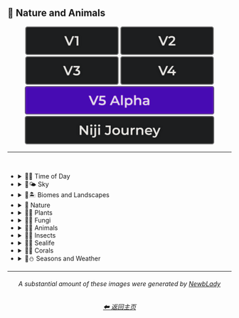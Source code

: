 <h2>🌲 Nature and Animals</h2>

<div align="center">

[<img src="/Images/Repo_Parts/Buttons/Version_Buttons/button_version_V1_inactive.webp?raw=true" alt="MidJourney V1" height="64" />](/Pages/MJ_V1/Style_Pages/Sphere/Nature_and_Animals.md)
[<img src="/Images/Repo_Parts/Buttons/Version_Buttons/button_version_V2_inactive.webp?raw=true" alt="MidJourney V2" height="64" />](/Pages/MJ_V2/Style_Pages/Sphere/Nature_and_Animals.md)
[<img src="/Images/Repo_Parts/Buttons/Version_Buttons/button_version_V3_inactive.webp?raw=true" alt="MidJourney V3" height="64" />](/Pages/MJ_V3/Style_Pages/Just_The_Style/Nature_and_Animals.md)
[<img src="/Images/Repo_Parts/Buttons/Version_Buttons/button_version_V4_inactive.webp?raw=true" alt="MidJourney V4" height="64" />](/Pages/MJ_V4/Style_Pages/Just_The_Style/Nature_and_Animals.md)
<br>
[<img src="/Images/Repo_Parts/Buttons/Version_Buttons/button_version_V5_Alpha_active_half.webp?raw=true" alt="MidJourney V5" height="64" />](/Pages/MJ_V5/Style_Pages/Just_The_Style/Nature_and_Animals.md)
[<img src="/Images/Repo_Parts/Buttons/Version_Buttons/button_version_niji_inactive_half.webp?raw=true" alt="Niji Journey" height="64" />](/Pages/Niji_Journey/Style_Pages/Nature_and_Animals.md)

</div>

<hr>
<br>


- <details><summary>🌲🌞 Time of Day</summary><p><div align="center">

	| Morning | Midday | Day |
	| :-: | :-: | :-: |
	| <img src="/Images/MJ_V5/V5_Alpha_1/Midjourney_Styles/Morning.webp?raw=true" width="256" /> | <img src="/Images/MJ_V5/V5_Alpha_1/Midjourney_Styles/Midday.webp?raw=true" width="256" /> | <img src="/Images/MJ_V5/V5_Alpha_1/Midjourney_Styles/Day.webp?raw=true" width="256" /> |

	<br>

	| Noon | Afternoon |
	| :-: | :-: |
	| <img src="/Images/MJ_V5/V5_Alpha_1/Midjourney_Styles/Noon.webp?raw=true" width="256" /> | <img src="/Images/MJ_V5/V5_Alpha_1/Midjourney_Styles/Afternoon.webp?raw=true" width="256" /> |

	<br>

	| Dusk | Night |
	| :-: | :-: |
	| <img src="/Images/MJ_V5/V5_Alpha_1/Midjourney_Styles/Dusk.webp?raw=true" width="256" /> | <img src="/Images/MJ_V5/V5_Alpha_1/Midjourney_Styles/Night.webp?raw=true" width="256" /> |

	<br>

	| Midnight | Twilight | Dawn |
	| :-: | :-: | :-: |
	| <img src="/Images/MJ_V5/V5_Alpha_1/Midjourney_Styles/Midnight.webp?raw=true" width="256" /> | <img src="/Images/MJ_V5/V5_Alpha_1/Midjourney_Styles/Twilight.webp?raw=true" width="256" /> | <img src="/Images/MJ_V5/V5_Alpha_1/Midjourney_Styles/Dawn.webp?raw=true" width="256" /> |
	
  </div></p></details>


- <details><summary>🌲🌤️ Sky</summary><p><div align="center">

	| Aurora | Aurorae | Auroral Light |
	| :-: | :-: | :-: |
	| <img src="/Images/MJ_V5/V5_Alpha_1/Midjourney_Styles/Aurora.webp?raw=true" width="256" /> | <img src="/Images/MJ_V5/V5_Alpha_1/Midjourney_Styles/Aurorae.webp?raw=true" width="256" /> | <img src="/Images/MJ_V5/V5_Alpha_1/Midjourney_Styles/Auroral_Light.webp?raw=true" width="256" /> |

	<br>
	
	| Aurora Borealis | Aurora Australis |
	| :-: | :-: |
	| <img src="/Images/MJ_V5/V5_Alpha_1/Midjourney_Styles/Aurora_Borealis.webp?raw=true" width="256" /> | <img src="/Images/MJ_V5/V5_Alpha_1/Midjourney_Styles/Aurora_Australis.webp?raw=true" width="256" /> |
	
	<br>
	
	| Northern Lights | Southern Lights |
	| :-: | :-: |
	| <img src="/Images/MJ_V5/V5_Alpha_1/Midjourney_Styles/Northern_Lights.webp?raw=true" width="256" /> | <img src="/Images/MJ_V5/V5_Alpha_1/Midjourney_Styles/Southern_Lights.webp?raw=true" width="256" /> |

	<br>
	
	| Zodiacal Light | Upper-Atmospheric Lightning |
	| :-: | :-: |
	| <img src="/Images/MJ_V5/V5_Alpha_1/Midjourney_Styles/Zodiacal_Light.webp?raw=true" width="256" /> | <img src="/Images/MJ_V5/V5_Alpha_1/Midjourney_Styles/Upper-Atmospheric_Lightning.webp?raw=true" width="256" /> |

  </div></p></details>


- <details><summary>🌲🏝 Biomes and Landscapes</summary><p><div align="center">

	| Biome | Landscape | Surroundings |
	| :-: | :-: | :-: |
	| <img src="/Images/MJ_V5/V5_Alpha_1/Midjourney_Styles/Biome.webp?raw=true" width="256" /> | <img src="/Images/MJ_V5/V5_Alpha_1/Midjourney_Styles/Landscape.webp?raw=true" width="256" /> | <img src="/Images/MJ_V5/V5_Alpha_1/Midjourney_Styles/Surroundings.webp?raw=true" width="256" /> |
	
	<br>
	
	| Setting | Settings |
	| :-: | :-: |
	| <img src="/Images/MJ_V5/V5_Alpha_1/Midjourney_Styles/Setting.webp?raw=true" width="256" /> | <img src="/Images/MJ_V5/V5_Alpha_1/Midjourney_Styles/Settings.webp?raw=true" width="256" /> |
	
	<br>

	| Woodland | Forest | Rainforest |
	| :-: | :-: | :-: |
	| <img src="/Images/MJ_V5/V5_Alpha_1/Midjourney_Styles/Woodland.webp?raw=true" width="256" /> | <img src="/Images/MJ_V5/V5_Alpha_1/Midjourney_Styles/Forest.webp?raw=true" width="256" /> | <img src="/Images/MJ_V5/V5_Alpha_1/Midjourney_Styles/Rainforest.webp?raw=true" width="256" /> |

	<br>

	| Coniferous Forest | Deciduous Forest |
	| :-: | :-: |
	| <img src="/Images/MJ_V5/V5_Alpha_1/Midjourney_Styles/Coniferous_Forest.webp?raw=true" width="256" /> | <img src="/Images/MJ_V5/V5_Alpha_1/Midjourney_Styles/Deciduous_Forest.webp?raw=true" width="256" /> |

	<br>

	| Jungle | Junglecore | Tropical |
	| :-: | :-: | :-: |
	| <img src="/Images/MJ_V5/V5_Alpha_1/Midjourney_Styles/Jungle.webp?raw=true" width="256" /> | <img src="/Images/MJ_V5/V5_Alpha_1/Midjourney_Styles/Junglecore.webp?raw=true" width="256" /> | <img src="/Images/MJ_V5/V5_Alpha_1/Midjourney_Styles/Tropical.webp?raw=true" width="256" /> |

	<br>

	| Scrubland | Shrubland | Heathland |
	| :-: | :-: | :-: |
	| <img src="/Images/MJ_V5/V5_Alpha_1/Midjourney_Styles/Scrubland.webp?raw=true" width="256" /> | <img src="/Images/MJ_V5/V5_Alpha_1/Midjourney_Styles/Shrubland.webp?raw=true" width="256" /> | <img src="/Images/MJ_V5/V5_Alpha_1/Midjourney_Styles/Heathland.webp?raw=true" width="256" /> |
	
	<br>
	
	| Thicket | Orchard | Chaparral |
	| :-: | :-: | :-: |
	| <img src="/Images/MJ_V5/V5_Alpha_1/Midjourney_Styles/Thicket.webp?raw=true" width="256" /> | <img src="/Images/MJ_V5/V5_Alpha_1/Midjourney_Styles/Orchard.webp?raw=true" width="256" /> | <img src="/Images/MJ_V5/V5_Alpha_1/Midjourney_Styles/Chaparral.webp?raw=true" width="256" /> |
	
	<br>
	
	| Park | Plains | Meadow |
	| :-: | :-: | :-: |
	| <img src="/Images/MJ_V5/V5_Alpha_1/Midjourney_Styles/Park.webp?raw=true" width="256" /> | <img src="/Images/MJ_V5/V5_Alpha_1/Midjourney_Styles/Plains.webp?raw=true" width="256" /> | <img src="/Images/MJ_V5/V5_Alpha_1/Midjourney_Styles/Meadow.webp?raw=true" width="256" /> |
	
	<br>
	
	| Grassland | Rangeland | Pasture |
	| :-: | :-: | :-: |
	| <img src="/Images/MJ_V5/V5_Alpha_1/Midjourney_Styles/Grassland.webp?raw=true" width="256" /> | <img src="/Images/MJ_V5/V5_Alpha_1/Midjourney_Styles/Rangeland.webp?raw=true" width="256" /> | <img src="/Images/MJ_V5/V5_Alpha_1/Midjourney_Styles/Pasture.webp?raw=true" width="256" /> |
	
	<br>
	
	| Prairie | Steppe |
	| :-: | :-: |
	| <img src="/Images/MJ_V5/V5_Alpha_1/Midjourney_Styles/Prairie.webp?raw=true" width="256" /> | <img src="/Images/MJ_V5/V5_Alpha_1/Midjourney_Styles/Steppe.webp?raw=true" width="256" /> |
	
	<br>
	
	| Valley | Foothills |
	| :-: | :-: |
	| <img src="/Images/MJ_V5/V5_Alpha_1/Midjourney_Styles/Valley.webp?raw=true" width="256" /> | <img src="/Images/MJ_V5/V5_Alpha_1/Midjourney_Styles/Foothills.webp?raw=true" width="256" /> |
	
	<br>
	
	| Grove | Mangrove |
	| :-: | :-: |
	| <img src="/Images/MJ_V5/V5_Alpha_1/Midjourney_Styles/Grove.webp?raw=true" width="256" /> | <img src="/Images/MJ_V5/V5_Alpha_1/Midjourney_Styles/Mangrove.webp?raw=true" width="256" /> |
	
	<br>
	
	| Swamp | Bayou | Bog |
	| :-: | :-: | :-: |
	| <img src="/Images/MJ_V5/V5_Alpha_1/Midjourney_Styles/Swamp.webp?raw=true" width="256" /> | <img src="/Images/MJ_V5/V5_Alpha_1/Midjourney_Styles/Bayou.webp?raw=true" width="256" /> | <img src="/Images/MJ_V5/V5_Alpha_1/Midjourney_Styles/Bog.webp?raw=true" width="256" /> |
	
	<br>
	
	| Marsh | Wetland |
	| :-: | :-: |
	| <img src="/Images/MJ_V5/V5_Alpha_1/Midjourney_Styles/Marsh.webp?raw=true" width="256" /> | <img src="/Images/MJ_V5/V5_Alpha_1/Midjourney_Styles/Wetland.webp?raw=true" width="256" /> |
	
	<br>
	
	| Muskeg | Fen |
	| :-: | :-: |
	| <img src="/Images/MJ_V5/V5_Alpha_1/Midjourney_Styles/Muskeg.webp?raw=true" width="256" /> | <img src="/Images/MJ_V5/V5_Alpha_1/Midjourney_Styles/Fen.webp?raw=true" width="256" /> |
	
	<br>
	
	| Tundra | Glacier |
	| :-: | :-: |
	| <img src="/Images/MJ_V5/V5_Alpha_1/Midjourney_Styles/Tundra.webp?raw=true" width="256" /> | <img src="/Images/MJ_V5/V5_Alpha_1/Midjourney_Styles/Glacier.webp?raw=true" width="256" /> |

	<br>

	| Arctic | Polar |
	| :-: | :-: |
	| <img src="/Images/MJ_V5/V5_Alpha_1/Midjourney_Styles/Arctic.webp?raw=true" width="256" /> | <img src="/Images/MJ_V5/V5_Alpha_1/Midjourney_Styles/Polar.webp?raw=true" width="256" /> |
	
	<br>

	| Desert | Desertwave | Dunes |
	| :-: | :-: | :-: |
	| <img src="/Images/MJ_V5/V5_Alpha_1/Midjourney_Styles/Desert.webp?raw=true" width="256" /> | <img src="/Images/MJ_V5/V5_Alpha_1/Midjourney_Styles/Desertwave.webp?raw=true" width="256" /> | <img src="/Images/MJ_V5/V5_Alpha_1/Midjourney_Styles/Dunes.webp?raw=true" width="256" /> |

	<br>
	
	| Mesa | Mesa Bryce |
	| :-: | :-: |
	| <img src="/Images/MJ_V5/V5_Alpha_1/Midjourney_Styles/Mesa.webp?raw=true" width="256" /> | <img src="/Images/MJ_V5/V5_Alpha_1/Midjourney_Styles/Mesa_Bryce.webp?raw=true" width="256" /> |

	<br>

	| Savanna | Dryland |
	| :-: | :-: |
	| <img src="/Images/MJ_V5/V5_Alpha_1/Midjourney_Styles/Savanna.webp?raw=true" width="256" /> | <img src="/Images/MJ_V5/V5_Alpha_1/Midjourney_Styles/Dryland.webp?raw=true" width="256" /> |
	
	<br>
	
	| Beach | Mediterranean |
	| :-: | :-: |
	| <img src="/Images/MJ_V5/V5_Alpha_1/Midjourney_Styles/Beach.webp?raw=true" width="256" /> | <img src="/Images/MJ_V5/V5_Alpha_1/Midjourney_Styles/Mediterranean.webp?raw=true" width="256" /> |

	<br>

	| Seaside | Sea | Deep Sea |
	| :-: | :-: | :-: |
	| <img src="/Images/MJ_V5/V5_Alpha_1/Midjourney_Styles/Seaside.webp?raw=true" width="256" /> | <img src="/Images/MJ_V5/V5_Alpha_1/Midjourney_Styles/Sea.webp?raw=true" width="256" /> | <img src="/Images/MJ_V5/V5_Alpha_1/Midjourney_Styles/Deep_Sea.webp?raw=true" width="256" /> |
	
	<br>

	| Ocean | Ocean Grunge | Aquascape |
	| :-: | :-: | :-: |
	| <img src="/Images/MJ_V5/V5_Alpha_1/Midjourney_Styles/Ocean.webp?raw=true" width="256" /> | <img src="/Images/MJ_V5/V5_Alpha_1/Midjourney_Styles/Ocean_Grunge.webp?raw=true" width="256" /> | <img src="/Images/MJ_V5/V5_Alpha_1/Midjourney_Styles/Aquascape.webp?raw=true" width="256" /> |

	<br>

	| Pond | Springs |
	| :-: | :-: |
	| <img src="/Images/MJ_V5/V5_Alpha_1/Midjourney_Styles/Pond.webp?raw=true" width="256" /> | <img src="/Images/MJ_V5/V5_Alpha_1/Midjourney_Styles/Springs.webp?raw=true" width="256" /> |

	<br>

	| River | Lake | Waterfall |
	| :-: | :-: | :-: |
	| <img src="/Images/MJ_V5/V5_Alpha_1/Midjourney_Styles/River.webp?raw=true" width="256" /> | <img src="/Images/MJ_V5/V5_Alpha_1/Midjourney_Styles/Lake.webp?raw=true" width="256" /> | <img src="/Images/MJ_V5/V5_Alpha_1/Midjourney_Styles/Waterfall.webp?raw=true" width="256" /> |
	
	<br>

	| Coral Reef | Reefwave | Kelp Forest |
	| :-: | :-: | :-: |
	| <img src="/Images/MJ_V5/V5_Alpha_1/Midjourney_Styles/Coral_Reef.webp?raw=true" width="256" /> | <img src="/Images/MJ_V5/V5_Alpha_1/Midjourney_Styles/Reefwave.webp?raw=true" width="256" /> | <img src="/Images/MJ_V5/V5_Alpha_1/Midjourney_Styles/Kelp_Forest.webp?raw=true" width="256" /> |

	<br>

	| Estuary | Floodplain | Hot Springs |
	| :-: | :-: | :-: |
	| <img src="/Images/MJ_V5/V5_Alpha_1/Midjourney_Styles/Estuary.webp?raw=true" width="256" /> | <img src="/Images/MJ_V5/V5_Alpha_1/Midjourney_Styles/Floodplain.webp?raw=true" width="256" /> | <img src="/Images/MJ_V5/V5_Alpha_1/Midjourney_Styles/Hot_Springs.webp?raw=true" width="256" /> |

	<br>

	| Canyon | Mountains | Elevation |
	| :-: | :-: | :-: |
	| <img src="/Images/MJ_V5/V5_Alpha_1/Midjourney_Styles/Canyon.webp?raw=true" width="256" /> | <img src="/Images/MJ_V5/V5_Alpha_1/Midjourney_Styles/Mountains.webp?raw=true" width="256" /> | <img src="/Images/MJ_V5/V5_Alpha_1/Midjourney_Styles/Elevation.webp?raw=true" width="256" /> |

	<br>

	| Crag | Cave |
	| :-: | :-: |
	| <img src="/Images/MJ_V5/V5_Alpha_1/Midjourney_Styles/Crag.webp?raw=true" width="256" /> | <img src="/Images/MJ_V5/V5_Alpha_1/Midjourney_Styles/Cave.webp?raw=true" width="256" /> |

	<br>

	| Volcano | Volcanic |
	| :-: | :-: |
	| <img src="/Images/MJ_V5/V5_Alpha_1/Midjourney_Styles/Volcano.webp?raw=true" width="256" /> | <img src="/Images/MJ_V5/V5_Alpha_1/Midjourney_Styles/Volcanic.webp?raw=true" width="256" /> |

	<br>
	
	| Wasteland |
	| :-: |
	| <img src="/Images/MJ_V5/V5_Alpha_1/Midjourney_Styles/Wasteland.webp?raw=true" width="256" /> |

  </div></p></details>


- <details><summary>🌲 Nature</summary><p><div align="center">

	| Nature | Naturecore | Natural |
	| :-: | :-: | :-: |
	| <img src="/Images/MJ_V5/V5_Alpha_1/Midjourney_Styles/Nature.webp?raw=true" width="256" /> | <img src="/Images/MJ_V5/V5_Alpha_1/Midjourney_Styles/Naturecore.webp?raw=true" width="256" /> | <img src="/Images/MJ_V5/V5_Alpha_1/Midjourney_Styles/Natural.webp?raw=true" width="256" /> |

	<br>

	| Botanical |
	| :-: |
	| <img src="/Images/MJ_V5/V5_Alpha_1/Midjourney_Styles/Botanical.webp?raw=true" width="256" /> |

    <br>

	| Atmosphere | Environment | Ozone |
	| :-: | :-: | :-: |
    | <img src="/Images/MJ_V5/V5_Alpha_1/Midjourney_Styles/Atmosphere.webp?raw=true" width="256" /> | <img src="/Images/MJ_V5/V5_Alpha_1/Midjourney_Styles/Environment.webp?raw=true" width="256" /> | <img src="/Images/MJ_V5/V5_Alpha_1/Midjourney_Styles/Ozone.webp?raw=true" width="256" /> |

	<br>

	| Bloom | Bloomcore | Flowercore |
	| :-: | :-: | :-: |
	| <img src="/Images/MJ_V5/V5_Alpha_1/Midjourney_Styles/Bloom.webp?raw=true" width="256" /> | <img src="/Images/MJ_V5/V5_Alpha_1/Midjourney_Styles/Bloomcore.webp?raw=true" width="256" /> | <img src="/Images/MJ_V5/V5_Alpha_1/Midjourney_Styles/Flowercore.webp?raw=true" width="256" /> |

	<br>

	| Mosscore | Mushroomcore |
	| :-: | :-: |
	| <img src="/Images/MJ_V5/V5_Alpha_1/Midjourney_Styles/Mosscore.webp?raw=true" width="256" /> | <img src="/Images/MJ_V5/V5_Alpha_1/Midjourney_Styles/Mushroomcore.webp?raw=true" width="256" /> |

	<br>

	| Earthcore | Organic | Lush |
	| :-: | :-: | :-: |
	| <img src="/Images/MJ_V5/V5_Alpha_1/Midjourney_Styles/Earthcore.webp?raw=true" width="256" /> | <img src="/Images/MJ_V5/V5_Alpha_1/Midjourney_Styles/Organic.webp?raw=true" width="256" /> | <img src="/Images/MJ_V5/V5_Alpha_1/Midjourney_Styles/Lush.webp?raw=true" width="256" /> |

	<br>
	
	| Garden | Japanese Garden |
	| :-: | :-: |
	| <img src="/Images/MJ_V5/V5_Alpha_1/Midjourney_Styles/Garden.webp?raw=true" width="256" /> | <img src="/Images/MJ_V5/V5_Alpha_1/Midjourney_Styles/Japanese_Garden.webp?raw=true" width="256" /> |
	
	<br>
	
	| Biopunk | Forestpunk | Groundcore |
	| :-: | :-: | :-: |
	| <img src="/Images/MJ_V5/V5_Alpha_1/Midjourney_Styles/Biopunk.webp?raw=true" width="256" /> | <img src="/Images/MJ_V5/V5_Alpha_1/Midjourney_Styles/Forestpunk.webp?raw=true" width="256" /> | <img src="/Images/MJ_V5/V5_Alpha_1/Midjourney_Styles/Groundcore.webp?raw=true" width="256" /> |
	
	<br>

	| Icepunk | Frostpunk | Stonepunk |
	| :-: | :-: | :-: |
	| <img src="/Images/MJ_V5/V5_Alpha_1/Midjourney_Styles/Icepunk.webp?raw=true" width="256" /> | <img src="/Images/MJ_V5/V5_Alpha_1/Midjourney_Styles/Frostpunk.webp?raw=true" width="256" /> | <img src="/Images/MJ_V5/V5_Alpha_1/Midjourney_Styles/Stonepunk.webp?raw=true" width="256" /> |
	
	<br>

	| Creature | Frogcore | Paleocore |
	| :-: | :-: | :-: |
    | <img src="/Images/MJ_V5/V5_Alpha_1/Midjourney_Styles/Creature.webp?raw=true" width="256" /> | <img src="/Images/MJ_V5/V5_Alpha_1/Midjourney_Styles/Frogcore.webp?raw=true" width="256" /> | <img src="/Images/MJ_V5/V5_Alpha_1/Midjourney_Styles/Paleocore.webp?raw=true" width="256" /> |

	<br>

	| Crowcore | Ravencore |
	| :-: | :-: |
	| <img src="/Images/MJ_V5/V5_Alpha_1/Midjourney_Styles/Crowcore.webp?raw=true" width="256" /> | <img src="/Images/MJ_V5/V5_Alpha_1/Midjourney_Styles/Ravencore.webp?raw=true" width="256" /> |
		
	<br>

	| Islandpunk | Seapunk | Selkiecore |
	| :-: | :-: | :-: |
	| <img src="/Images/MJ_V5/V5_Alpha_1/Midjourney_Styles/Islandpunk.webp?raw=true" width="256" /> | <img src="/Images/MJ_V5/V5_Alpha_1/Midjourney_Styles/Seapunk.webp?raw=true" width="256" /> | <img src="/Images/MJ_V5/V5_Alpha_1/Midjourney_Styles/Selkiecore.webp?raw=true" width="256" /> |

    <br>

	| Underwater | Nautical | Wetcore |
	| :-: | :-: | :-: |
	| <img src="/Images/MJ_V5/V5_Alpha_1/Midjourney_Styles/Underwater.webp?raw=true" width="256" /> | <img src="/Images/MJ_V5/V5_Alpha_1/Midjourney_Styles/Nautical.webp?raw=true" width="256" /> | <img src="/Images/MJ_V5/V5_Alpha_1/Midjourney_Styles/Wetcore.webp?raw=true" width="256" /> |

	<br>

	| Anthropomorphic | Nautical Nonsense |
	| :-: | :-: |
	| <img src="/Images/MJ_V5/V5_Alpha_1/Midjourney_Styles/Anthropomorphic.webp?raw=true" width="256" /> |<img src="/Images/MJ_V5/V5_Alpha_1/Midjourney_Styles/Nautical_Nonsense.webp?raw=true" width="256" /> |

	<br>

	| Solarpunk | Lunarpunk |
	| :-: | :-: |
	| <img src="/Images/MJ_V5/V5_Alpha_1/Midjourney_Styles/Solarpunk.webp?raw=true" width="256" /> | <img src="/Images/MJ_V5/V5_Alpha_1/Midjourney_Styles/Lunarpunk.webp?raw=true" width="256" /> |

  </div></p></details>


- <details><summary>🌲🌱 Plants</summary><p><div align="center">

	| Plant | Plants |
	| :-: | :-: |
	| <img src="/Images/MJ_V5/V5_Alpha_1/Midjourney_Styles/Plant.webp?raw=true" width="256" /> | <img src="/Images/MJ_V5/V5_Alpha_1/Midjourney_Styles/Plants.webp?raw=true" width="256" /> |

	<br>

	| Grass | Grassy | Tree |
	| :-: | :-: | :-: |
	| <img src="/Images/MJ_V5/V5_Alpha_1/Midjourney_Styles/Grass.webp?raw=true" width="256" /> | <img src="/Images/MJ_V5/V5_Alpha_1/Midjourney_Styles/Grassy.webp?raw=true" width="256" /> | <img src="/Images/MJ_V5/V5_Alpha_1/Midjourney_Styles/Tree.webp?raw=true" width="256" /> |
	
	<br>
	
	| Fern | Wheat | Aloe |
	| :-: | :-: | :-: |
	| <img src="/Images/MJ_V5/V5_Alpha_1/Midjourney_Styles/Fern.webp?raw=true" width="256" /> | <img src="/Images/MJ_V5/V5_Alpha_1/Midjourney_Styles/Wheat.webp?raw=true" width="256" /> | <img src="/Images/MJ_V5/V5_Alpha_1/Midjourney_Styles/Aloe.webp?raw=true" width="256" /> |
	
	<br>

	| Flowers | Floral | Vines |
	| :-: | :-: | :-: |
	| <img src="/Images/MJ_V5/V5_Alpha_1/Midjourney_Styles/Flowers.webp?raw=true" width="256" /> | <img src="/Images/MJ_V5/V5_Alpha_1/Midjourney_Styles/Floral.webp?raw=true" width="256" /> | <img src="/Images/MJ_V5/V5_Alpha_1/Midjourney_Styles/Vines.webp?raw=true" width="256" /> |
	
	<br>

	| Tulip | Rose | Lilac |
	| :-: | :-: | :-: |
	| <img src="/Images/MJ_V5/V5_Alpha_1/Midjourney_Styles/Tulip.webp?raw=true" width="256" /> | <img src="/Images/MJ_V5/V5_Alpha_1/Midjourney_Styles/Rose.webp?raw=true" width="256" /> | <img src="/Images/MJ_V5/V5_Alpha_1/Midjourney_Styles/Lilac.webp?raw=true" width="256" /> |

	<br>

	| Dandelion | Daffodil |
	| :-: | :-: |
	| <img src="/Images/MJ_V5/V5_Alpha_1/Midjourney_Styles/Dandelion.webp?raw=true" width="256" /> | <img src="/Images/MJ_V5/V5_Alpha_1/Midjourney_Styles/Daffodil.webp?raw=true" width="256" /> |

	<br>
	
	| Tree Bark | Branches | Leaves |
	| :-: | :-: | :-: |
	| <img src="/Images/MJ_V5/V5_Alpha_1/Midjourney_Styles/Tree_Bark.webp?raw=true" width="256" /> | <img src="/Images/MJ_V5/V5_Alpha_1/Midjourney_Styles/Branches.webp?raw=true" width="256" /> | <img src="/Images/MJ_V5/V5_Alpha_1/Midjourney_Styles/Leaves.webp?raw=true" width="256" /> |
	
	<br>
	
	| Pinecone | Acorn | Sapling |
	| :-: | :-: | :-: |
	| <img src="/Images/MJ_V5/V5_Alpha_1/Midjourney_Styles/Pinecone.webp?raw=true" width="256" /> | <img src="/Images/MJ_V5/V5_Alpha_1/Midjourney_Styles/Acorn.webp?raw=true" width="256" /> | <img src="/Images/MJ_V5/V5_Alpha_1/Midjourney_Styles/Sapling.webp?raw=true" width="256" /> |

	<br>
	
	| Moss | Hemp |
	| :-: | :-: |
	| <img src="/Images/MJ_V5/V5_Alpha_1/Midjourney_Styles/Moss.webp?raw=true" width="256" /> | <img src="/Images/MJ_V5/V5_Alpha_1/Midjourney_Styles/Hemp.webp?raw=true" width="256" /> |
	
	<br>

	| Cactus | Bamboo |
	| :-: | :-: |
	| <img src="/Images/MJ_V5/V5_Alpha_1/Midjourney_Styles/Cactus.webp?raw=true" width="256" /> | <img src="/Images/MJ_V5/V5_Alpha_1/Midjourney_Styles/Bamboo.webp?raw=true" width="256" /> |

	<br>
	
	| Straw | Straw-Bale |
	| :-: | :-: |
	| <img src="/Images/MJ_V5/V5_Alpha_1/Midjourney_Styles/Straw.webp?raw=true" width="256" /> | <img src="/Images/MJ_V5/V5_Alpha_1/Midjourney_Styles/Straw-Bale.webp?raw=true" width="256" /> |
	
	<br>
	
	| Hay | Hay-Bale |
	| :-: | :-: |
	| <img src="/Images/MJ_V5/V5_Alpha_1/Midjourney_Styles/Hay.webp?raw=true" width="256" /> | <img src="/Images/MJ_V5/V5_Alpha_1/Midjourney_Styles/Hay-Bale.webp?raw=true" width="256" /> |

	<br>
	
	| Lily Pad | Lily Pads | Water Lilies |
	| :-: | :-: | :-: |
	| <img src="/Images/MJ_V5/V5_Alpha_1/Midjourney_Styles/Lily_Pad.webp?raw=true" width="256" /> | <img src="/Images/MJ_V5/V5_Alpha_1/Midjourney_Styles/Lily_Pads.webp?raw=true" width="256" /> | <img src="/Images/MJ_V5/V5_Alpha_1/Midjourney_Styles/Water_Lilies.webp?raw=true" width="256" /> |

	<br>

	| Kelp | Seaweed |
	| :-: | :-: |
	| <img src="/Images/MJ_V5/V5_Alpha_1/Midjourney_Styles/Kelp.webp?raw=true" width="256" /> | <img src="/Images/MJ_V5/V5_Alpha_1/Midjourney_Styles/Seaweed.webp?raw=true" width="256" /> |

	<br>
	
	| Tendrils |
	| :-: |
	| <img src="/Images/MJ_V5/V5_Alpha_1/Midjourney_Styles/Tendrils.webp?raw=true" width="256" /> |

  </div></p></details>


- <details><summary>🌲🍄 Fungi</summary><p><div align="center">

	| Fungi | Mushroom | Mushrooms |
	| :-: | :-: | :-: |
	| <img src="/Images/MJ_V5/V5_Alpha_1/Midjourney_Styles/Fungi.webp?raw=true" width="256" /> | <img src="/Images/MJ_V5/V5_Alpha_1/Midjourney_Styles/Mushroom.webp?raw=true" width="256" /> | <img src="/Images/MJ_V5/V5_Alpha_1/Midjourney_Styles/Mushrooms.webp?raw=true" width="256" /> |
	
	<br>
	
	| Mycelium | Moldy |
	| :-: | :-: |
	| <img src="/Images/MJ_V5/V5_Alpha_1/Midjourney_Styles/Mycelium.webp?raw=true" width="256" /> | <img src="/Images/MJ_V5/V5_Alpha_1/Midjourney_Styles/Moldy.webp?raw=true" width="256" /> |
	
	<br>
	
	| Clathrus-Ruber | Amanita-Muscaria | Latticed-Stinkhorn |
	| :-: | :-: | :-: |
	| <img src="/Images/MJ_V5/V5_Alpha_1/Midjourney_Styles/Clathrus-Ruber.webp?raw=true" width="256" /> | <img src="/Images/MJ_V5/V5_Alpha_1/Midjourney_Styles/Amanita-Muscaria.webp?raw=true" width="256" /> | <img src="/Images/MJ_V5/V5_Alpha_1/Midjourney_Styles/Latticed-Stinkhorn.webp?raw=true" width="256" /> |
	
	<br>
	
	| Marasmius-Haematocephalus | Entoloma-Hochstetteri | Cyptotrama-Asprata |
	| :-: | :-: | :-: |
	| <img src="/Images/MJ_V5/V5_Alpha_1/Midjourney_Styles/Marasmius-Haematocephalus.webp?raw=true" width="256" /> | <img src="/Images/MJ_V5/V5_Alpha_1/Midjourney_Styles/Entoloma-Hochstetteri.webp?raw=true" width="256" /> | <img src="/Images/MJ_V5/V5_Alpha_1/Midjourney_Styles/Cyptotrama-Asprata.webp?raw=true" width="256" /> |
	
	<br>
	
	| Hygrocybe-Cantharellus | Favolaschia-Calocera | Tremella-Fuciformis |
	| :-: | :-: | :-: |
	| <img src="/Images/MJ_V5/V5_Alpha_1/Midjourney_Styles/Hygrocybe-Cantharellus.webp?raw=true" width="256" /> | <img src="/Images/MJ_V5/V5_Alpha_1/Midjourney_Styles/Favolaschia-Calocera.webp?raw=true" width="256" /> | <img src="/Images/MJ_V5/V5_Alpha_1/Midjourney_Styles/Tremella-Fuciformis.webp?raw=true" width="256" /> |

	
	<br>
	
	| Tremella-Mesenterica | Golden-Scruffy-Collybia | Cystoagaricus-Trisulphuratus |
	| :-: | :-: | :-: |
	| <img src="/Images/MJ_V5/V5_Alpha_1/Midjourney_Styles/Tremella-Mesenterica.webp?raw=true" width="256" /> | <img src="/Images/MJ_V5/V5_Alpha_1/Midjourney_Styles/Golden-Scruffy-Collybia.webp?raw=true" width="256" /> | <img src="/Images/MJ_V5/V5_Alpha_1/Midjourney_Styles/Cystoagaricus-Trisulphuratus.webp?raw=true" width="256" /> |

	<br>
	
	| Clavaria-Zollingeri | Chlorociboria | Mycena Acicula |
	| :-: | :-: | :-: |
	| <img src="/Images/MJ_V5/V5_Alpha_1/Midjourney_Styles/Clavaria-Zollingeri.webp?raw=true" width="256" /> | <img src="/Images/MJ_V5/V5_Alpha_1/Midjourney_Styles/Chlorociboria.webp?raw=true" width="256" /> | <img src="/Images/MJ_V5/V5_Alpha_1/Midjourney_Styles/Mycena_Acicula.webp?raw=true" width="256" /> |
	
	<br>
	
	| Lactarius-Indigo | Laccaria-Amethystina |
	| :-: | :-: |
	| <img src="/Images/MJ_V5/V5_Alpha_1/Midjourney_Styles/Lactarius-Indigo.webp?raw=true" width="256" /> | <img src="/Images/MJ_V5/V5_Alpha_1/Midjourney_Styles/Laccaria-Amethystina.webp?raw=true" width="256" /> |

  </div></p></details>


- <details><summary>🌲🐹 Animals</summary><p><div align="center">

	| Animal | Animals | Mammal |
	| :-: | :-: | :-: |
	| <img src="/Images/MJ_V5/V5_Alpha_1/Midjourney_Styles/Animal.webp?raw=true" width="256" /> | <img src="/Images/MJ_V5/V5_Alpha_1/Midjourney_Styles/Animals.webp?raw=true" width="256" /> | <img src="/Images/MJ_V5/V5_Alpha_1/Midjourney_Styles/Mammal.webp?raw=true" width="256" /> |

	<br>

	| Human | Humanoid | Humanoid-Forms |
	| :-: | :-: | :-: |
	| <img src="/Images/MJ_V5/V5_Alpha_1/Midjourney_Styles/Human.webp?raw=true" width="256" /> | <img src="/Images/MJ_V5/V5_Alpha_1/Midjourney_Styles/Humanoid.webp?raw=true" width="256" /> | <img src="/Images/MJ_V5/V5_Alpha_1/Midjourney_Styles/Humanoid-Forms.webp?raw=true" width="256" /> |
 
	<br>

	| Dragon | Dinosaur |
	| :-: | :-: |
	| <img src="/Images/MJ_V5/V5_Alpha_1/Midjourney_Styles/Dragon.webp?raw=true" width="256" /> | <img src="/Images/MJ_V5/V5_Alpha_1/Midjourney_Styles/Dinosaur.webp?raw=true" width="256" /> |
	
	<br>

	| Dog | Bulldog | Wolf |
	| :-: | :-: | :-: |
	| <img src="/Images/MJ_V5/V5_Alpha_1/Midjourney_Styles/Dog.webp?raw=true" width="256" /> | <img src="/Images/MJ_V5/V5_Alpha_1/Midjourney_Styles/Bulldog.webp?raw=true" width="256" /> | <img src="/Images/MJ_V5/V5_Alpha_1/Midjourney_Styles/Wolf.webp?raw=true" width="256" /> |

	<br>
	
	| Cat | Calico |
	| :-: | :-: |
	| <img src="/Images/MJ_V5/V5_Alpha_1/Midjourney_Styles/Cat.webp?raw=true" width="256" /> | <img src="/Images/MJ_V5/V5_Alpha_1/Midjourney_Styles/Calico.webp?raw=true" width="256" /> |
	
	<br>

	| Tiger | Leopard | Lion |
	| :-: | :-: | :-: |
	| <img src="/Images/MJ_V5/V5_Alpha_1/Midjourney_Styles/Tiger.webp?raw=true" width="256" /> | <img src="/Images/MJ_V5/V5_Alpha_1/Midjourney_Styles/Leopard.webp?raw=true" width="256" /> | <img src="/Images/MJ_V5/V5_Alpha_1/Midjourney_Styles/Lion.webp?raw=true" width="256" /> |

	<br>

	| Chihuahua | Corgi | Shih Tzu |
	| :-: | :-: | :-: |
	| <img src="/Images/MJ_V5/V5_Alpha_1/Midjourney_Styles/Chihuahua.webp?raw=true" width="256" /> | <img src="/Images/MJ_V5/V5_Alpha_1/Midjourney_Styles/Corgi.webp?raw=true" width="256" /> | <img src="/Images/MJ_V5/V5_Alpha_1/Midjourney_Styles/Shih_Tzu.webp?raw=true" width="256" /> |

	<br>
	
	| Cow | Horse | Zebra |
	| :-: | :-: | :-: |
	| <img src="/Images/MJ_V5/V5_Alpha_1/Midjourney_Styles/Cow.webp?raw=true" width="256" /> | <img src="/Images/MJ_V5/V5_Alpha_1/Midjourney_Styles/Horse.webp?raw=true" width="256" /> | <img src="/Images/MJ_V5/V5_Alpha_1/Midjourney_Styles/Zebra.webp?raw=true" width="256" /> |
	
	<br>
	
	| Deer | Fox |
	| :-: | :-: |
	| <img src="/Images/MJ_V5/V5_Alpha_1/Midjourney_Styles/Deer.webp?raw=true" width="256" /> | <img src="/Images/MJ_V5/V5_Alpha_1/Midjourney_Styles/Fox.webp?raw=true" width="256" /> |
	
	<br>
	
	| Elephant | Giraffe | Kangaroo |
	| :-: | :-: | :-: |
	| <img src="/Images/MJ_V5/V5_Alpha_1/Midjourney_Styles/Elephant.webp?raw=true" width="256" /> | <img src="/Images/MJ_V5/V5_Alpha_1/Midjourney_Styles/Giraffe.webp?raw=true" width="256" /> | <img src="/Images/MJ_V5/V5_Alpha_1/Midjourney_Styles/Kangaroo.webp?raw=true" width="256" /> |
	
	<br>
	
	| Pig | Porcupine |
	| :-: | :-: |
	| <img src="/Images/MJ_V5/V5_Alpha_1/Midjourney_Styles/Pig.webp?raw=true" width="256" /> | <img src="/Images/MJ_V5/V5_Alpha_1/Midjourney_Styles/Porcupine.webp?raw=true" width="256" /> |

	<br>
	
	| Sheep | Goat | Llama |
	| :-: | :-: | :-: |
	| <img src="/Images/MJ_V5/V5_Alpha_1/Midjourney_Styles/Sheep.webp?raw=true" width="256" /> | <img src="/Images/MJ_V5/V5_Alpha_1/Midjourney_Styles/Goat.webp?raw=true" width="256" /> | <img src="/Images/MJ_V5/V5_Alpha_1/Midjourney_Styles/Llama.webp?raw=true" width="256" /> |

	<br>
	
	| Bear | Grizzly Bear |
	| :-: | :-: |
	| <img src="/Images/MJ_V5/V5_Alpha_1/Midjourney_Styles/Bear.webp?raw=true" width="256" /> | <img src="/Images/MJ_V5/V5_Alpha_1/Midjourney_Styles/Grizzly_Bear.webp?raw=true" width="256" /> |

	<br>

	| Panda | Polar Bear |
	| :-: | :-: |
	| <img src="/Images/MJ_V5/V5_Alpha_1/Midjourney_Styles/Panda.webp?raw=true" width="256" /> | <img src="/Images/MJ_V5/V5_Alpha_1/Midjourney_Styles/Polar_Bear.webp?raw=true" width="256" /> |

	<br>
	
	| Monkey | Gorilla |
	| :-: | :-: |
	| <img src="/Images/MJ_V5/V5_Alpha_1/Midjourney_Styles/Monkey.webp?raw=true" width="256" /> | <img src="/Images/MJ_V5/V5_Alpha_1/Midjourney_Styles/Gorilla.webp?raw=true" width="256" /> |
	
	<br>
	
	| Bird | Dove | Parrot |
	| :-: | :-: | :-: |
	| <img src="/Images/MJ_V5/V5_Alpha_1/Midjourney_Styles/Bird.webp?raw=true" width="256" /> | <img src="/Images/MJ_V5/V5_Alpha_1/Midjourney_Styles/Dove.webp?raw=true" width="256" /> | <img src="/Images/MJ_V5/V5_Alpha_1/Midjourney_Styles/Parrot.webp?raw=true" width="256" /> |
	
	<br>
	
	| Crow | Eagle | Owl |
	| :-: | :-: | :-: |
	| <img src="/Images/MJ_V5/V5_Alpha_1/Midjourney_Styles/Crow.webp?raw=true" width="256" /> | <img src="/Images/MJ_V5/V5_Alpha_1/Midjourney_Styles/Eagle.webp?raw=true" width="256" /> | <img src="/Images/MJ_V5/V5_Alpha_1/Midjourney_Styles/Owl.webp?raw=true" width="256" /> |
	
	<br>
	
	| Flamingo | Peacock |
	| :-: | :-: |
	| <img src="/Images/MJ_V5/V5_Alpha_1/Midjourney_Styles/Flamingo.webp?raw=true" width="256" /> | <img src="/Images/MJ_V5/V5_Alpha_1/Midjourney_Styles/Peacock.webp?raw=true" width="256" /> |

	<br>
	
	| Duck | Goose | Turkey |
	| :-: | :-: | :-: |
	| <img src="/Images/MJ_V5/V5_Alpha_1/Midjourney_Styles/Duck.webp?raw=true" width="256" /> | <img src="/Images/MJ_V5/V5_Alpha_1/Midjourney_Styles/Goose.webp?raw=true" width="256" /> | <img src="/Images/MJ_V5/V5_Alpha_1/Midjourney_Styles/Turkey.webp?raw=true" width="256" /> |

	<br>
	
	| Guinea Pig | Capybara |
	| :-: | :-: |
	| <img src="/Images/MJ_V5/V5_Alpha_1/Midjourney_Styles/Guinea_Pig.webp?raw=true" width="256" /> | <img src="/Images/MJ_V5/V5_Alpha_1/Midjourney_Styles/Capybara.webp?raw=true" width="256" /> |

	<br>
	
	| Rabbit | Squirrel |
	| :-: | :-: |
	| <img src="/Images/MJ_V5/V5_Alpha_1/Midjourney_Styles/Rabbit.webp?raw=true" width="256" /> | <img src="/Images/MJ_V5/V5_Alpha_1/Midjourney_Styles/Squirrel.webp?raw=true" width="256" /> |
	
	<br>
	
	| Reptile | Snake |
	| :-: | :-: |
	| <img src="/Images/MJ_V5/V5_Alpha_1/Midjourney_Styles/Reptile.webp?raw=true" width="256" /> | <img src="/Images/MJ_V5/V5_Alpha_1/Midjourney_Styles/Snake.webp?raw=true" width="256" /> |
	
	<br>
	
	| Frog | Toad |
	| :-: | :-: |
	| <img src="/Images/MJ_V5/V5_Alpha_1/Midjourney_Styles/Frog.webp?raw=true" width="256" /> | <img src="/Images/MJ_V5/V5_Alpha_1/Midjourney_Styles/Toad.webp?raw=true" width="256" /> |
	
	<br>
	
	| Fish | Penguin |
	| :-: | :-: |
	| <img src="/Images/MJ_V5/V5_Alpha_1/Midjourney_Styles/Fish.webp?raw=true" width="256" /> | <img src="/Images/MJ_V5/V5_Alpha_1/Midjourney_Styles/Penguin.webp?raw=true" width="256" /> |

	<br>
	
	| Pegasus | Minotaur |
	| :-: | :-: |
	| <img src="/Images/MJ_V5/V5_Alpha_1/Midjourney_Styles/Pegasus.webp?raw=true" width="256" /> | <img src="/Images/MJ_V5/V5_Alpha_1/Midjourney_Styles/Minotaur.webp?raw=true" width="256" /> |

  </div></p></details>


- <details><summary>🌲🦋 Insects</summary><p><div align="center">

	| Worms | Earthworm | Sandworm |
	| :-: | :-: | :-: |
	| <img src="/Images/MJ_V5/V5_Alpha_1/Midjourney_Styles/Worms.webp?raw=true" width="256" /> | <img src="/Images/MJ_V5/V5_Alpha_1/Midjourney_Styles/Earthworm.webp?raw=true" width="256" /> | <img src="/Images/MJ_V5/V5_Alpha_1/Midjourney_Styles/Sandworm.webp?raw=true" width="256" /> |

	<br>

	| Caterpillar | Butterfly |
	| :-: | :-: |
	| <img src="/Images/MJ_V5/V5_Alpha_1/Midjourney_Styles/Caterpillar.webp?raw=true" width="256" /> | <img src="/Images/MJ_V5/V5_Alpha_1/Midjourney_Styles/Butterfly.webp?raw=true" width="256" /> |

	<br>
	
	| Ant | Bee | Grasshopper |
	| :-: | :-: | :-: |
	| <img src="/Images/MJ_V5/V5_Alpha_1/Midjourney_Styles/Ant.webp?raw=true" width="256" /> | <img src="/Images/MJ_V5/V5_Alpha_1/Midjourney_Styles/Bee.webp?raw=true" width="256" /> | <img src="/Images/MJ_V5/V5_Alpha_1/Midjourney_Styles/Grasshopper.webp?raw=true" width="256" /> |

  </div></p></details>


- <details><summary>🌲🦞 Sealife</summary><p><div align="center">

	| Sealife |
	| :-: |
	| <img src="/Images/MJ_V5/V5_Alpha_1/Midjourney_Styles/Sealife.webp?raw=true" width="256" /> |
	
	<br>

	| Jellyfish |
	| :-: |
	| <img src="/Images/MJ_V5/V5_Alpha_1/Midjourney_Styles/Jellyfish.webp?raw=true" width="256" /> |

	<br>
	
	| Fish | Zebrafish |
	| :-: | :-: |
	| <img src="/Images/MJ_V5/V5_Alpha_1/Midjourney_Styles/Fish.webp?raw=true" width="256" /> | <img src="/Images/MJ_V5/V5_Alpha_1/Midjourney_Styles/Zebrafish.webp?raw=true" width="256" /> |
	
	<br>
	
	| Whale | Shark |
	| :-: | :-: |
	| <img src="/Images/MJ_V5/V5_Alpha_1/Midjourney_Styles/Whale.webp?raw=true" width="256" /> | <img src="/Images/MJ_V5/V5_Alpha_1/Midjourney_Styles/Shark.webp?raw=true" width="256" /> |
	
	<br>
	
	| Turtle |
	| :-: |
	| <img src="/Images/MJ_V5/V5_Alpha_1/Midjourney_Styles/Turtle.webp?raw=true" width="256" /> |

	<br>
	
	| Clam | Oyster |
	| :-: | :-: |
	| <img src="/Images/MJ_V5/V5_Alpha_1/Midjourney_Styles/Clam.webp?raw=true" width="256" /> | <img src="/Images/MJ_V5/V5_Alpha_1/Midjourney_Styles/Oyster.webp?raw=true" width="256" /> |

	<br>
	
	| Sea Anemone | Sea Urchin |
	| :-: | :-: |
	| <img src="/Images/MJ_V5/V5_Alpha_1/Midjourney_Styles/Sea_Anemone.webp?raw=true" width="256" /> | <img src="/Images/MJ_V5/V5_Alpha_1/Midjourney_Styles/Sea_Urchin.webp?raw=true" width="256" /> |

	<br>

	| Crinoid |
	| :-: |
	| <img src="/Images/MJ_V5/V5_Alpha_1/Midjourney_Styles/Crinoid.webp?raw=true" width="256" /> |

	<br>
	
	| Fish-Eye | Blue-Pinkgill |
	| :-: | :-: |
	| <img src="/Images/MJ_V5/V5_Alpha_1/Midjourney_Styles/Fish-Eye.webp?raw=true" width="256" /> | <img src="/Images/MJ_V5/V5_Alpha_1/Midjourney_Styles/Blue-Pinkgill.webp?raw=true" width="256" /> |

  </div></p></details>



- <details><summary>🌲🐙 Corals</summary><p><div align="center">

	| Coral |
	| :-: |
	| <img src="/Images/MJ_V5/V5_Alpha_1/Midjourney_Styles/Coral.webp?raw=true" width="256" /> |
	
	<br>

	| Madrepora-Oculata | Zoanthid |
	| :-: | :-: |
	| <img src="/Images/MJ_V5/V5_Alpha_1/Midjourney_Styles/Madrepora-Oculata.webp?raw=true" width="256" /> | <img src="/Images/MJ_V5/V5_Alpha_1/Midjourney_Styles/Zoanthid.webp?raw=true" width="256" /> |

	<br>

	| Corynactis-Californica | Euphylliidae |
	| :-: | :-: |
	| <img src="/Images/MJ_V5/V5_Alpha_1/Midjourney_Styles/Corynactis-Californica.webp?raw=true" width="256" /> | <img src="/Images/MJ_V5/V5_Alpha_1/Midjourney_Styles/Euphylliidae.webp?raw=true" width="256" /> |

	<br>

	| Corynactis-Annulata | Caulastraea-Furcata |
	| :-: | :-: |
	| <img src="/Images/MJ_V5/V5_Alpha_1/Midjourney_Styles/Corynactis-Annulata.webp?raw=true" width="256" /> | <img src="/Images/MJ_V5/V5_Alpha_1/Midjourney_Styles/Caulastraea-Furcata.webp?raw=true" width="256" /> |

	<br>

	| Ricordea | Acropora-Secale |
	| :-: | :-: |
	| <img src="/Images/MJ_V5/V5_Alpha_1/Midjourney_Styles/Ricordea.webp?raw=true" width="256" /> | <img src="/Images/MJ_V5/V5_Alpha_1/Midjourney_Styles/Acropora-Secale.webp?raw=true" width="256" /> |

	<br>

	| Corynactis | Favites-Halicora | Favites-Pentagona |
	| :-: | :-: | :-: |
	| <img src="/Images/MJ_V5/V5_Alpha_1/Midjourney_Styles/Corynactis.webp?raw=true" width="256" /> | <img src="/Images/MJ_V5/V5_Alpha_1/Midjourney_Styles/Favites-Halicora.webp?raw=true" width="256" /> | <img src="/Images/MJ_V5/V5_Alpha_1/Midjourney_Styles/Favites-Pentagona.webp?raw=true" width="256" /> |

	<br>

	| Tubastraea-Faulkneri | Pseudodiploria-Strigosa |
	| :-: | :-: |
	| <img src="/Images/MJ_V5/V5_Alpha_1/Midjourney_Styles/Tubastraea-Faulkneri.webp?raw=true" width="256" /> | <img src="/Images/MJ_V5/V5_Alpha_1/Midjourney_Styles/Pseudodiploria-Strigosa.webp?raw=true" width="256" /> |

	<br>

	| Euphyllia-Ancora | Euphyllia-Divisa | Euphyllia-Glabrescens |
	| :-: | :-: | :-: |
	| <img src="/Images/MJ_V5/V5_Alpha_1/Midjourney_Styles/Euphyllia-Ancora.webp?raw=true" width="256" /> | <img src="/Images/MJ_V5/V5_Alpha_1/Midjourney_Styles/Euphyllia-Divisa.webp?raw=true" width="256" /> | <img src="/Images/MJ_V5/V5_Alpha_1/Midjourney_Styles/Euphyllia-Glabrescens.webp?raw=true" width="256" /> |

  </div></p></details>


- <details><summary>🌲⛄ Seasons and Weather</summary><p><div align="center">


	| Seasons | Spring | Summer |
	| :-: | :-: | :-: |
	| <img src="/Images/MJ_V5/V5_Alpha_1/Midjourney_Styles/Seasons.webp?raw=true" width="256" /> | <img src="/Images/MJ_V5/V5_Alpha_1/Midjourney_Styles/Spring.webp?raw=true" width="256" /> | <img src="/Images/MJ_V5/V5_Alpha_1/Midjourney_Styles/Summer.webp?raw=true" width="256" /> |
	
	<br>
	
	| Autumn | Winter |
	| :-: | :-: |
	| <img src="/Images/MJ_V5/V5_Alpha_1/Midjourney_Styles/Autumn.webp?raw=true" width="256" /> | <img src="/Images/MJ_V5/V5_Alpha_1/Midjourney_Styles/Winter.webp?raw=true" width="256" /> |

	<br>
	
	| Weather | Weathercore | Overcast |
	| :-: | :-: | :-: |
	| <img src="/Images/MJ_V5/V5_Alpha_1/Midjourney_Styles/Weather.webp?raw=true" width="256" /> | <img src="/Images/MJ_V5/V5_Alpha_1/Midjourney_Styles/Weathercore.webp?raw=true" width="256" /> | <img src="/Images/MJ_V5/V5_Alpha_1/Midjourney_Styles/Overcast.webp?raw=true" width="256" /> |

	<br>
	
	| Moonbow | Fogbow |
	| :-: | :-: |
	| <img src="/Images/MJ_V5/V5_Alpha_1/Midjourney_Styles/Moonbow.webp?raw=true" width="256" /> | <img src="/Images/MJ_V5/V5_Alpha_1/Midjourney_Styles/Fogbow.webp?raw=true" width="256" /> |

	<br>

	| Breeze | Wind |
	| :-: | :-: |
	| <img src="/Images/MJ_V5/V5_Alpha_1/Midjourney_Styles/Breeze.webp?raw=true" width="256" /> | <img src="/Images/MJ_V5/V5_Alpha_1/Midjourney_Styles/Wind.webp?raw=true" width="256" /> |

	<br>

    | Rain | Downpour |
    | :-: | :-: |
    | <img src="/Images/MJ_V5/V5_Alpha_1/Midjourney_Styles/Rain.webp?raw=true" width="256" /> | <img src="/Images/MJ_V5/V5_Alpha_1/Midjourney_Styles/Downpour.webp?raw=true" width="256" /> |

	<br>

	| Sleet | Snow | Hail |
	| :-: | :-: | :-: |
	| <img src="/Images/MJ_V5/V5_Alpha_1/Midjourney_Styles/Sleet.webp?raw=true" width="256" /> | <img src="/Images/MJ_V5/V5_Alpha_1/Midjourney_Styles/Snow.webp?raw=true" width="256" /> | <img src="/Images/MJ_V5/V5_Alpha_1/Midjourney_Styles/Hail.webp?raw=true" width="256" /> |

	<br>

	| Lightning | Lightning Bolt |
	| :-: | :-: |
	| <img src="/Images/MJ_V5/V5_Alpha_1/Midjourney_Styles/Lightning.webp?raw=true" width="256" /> | <img src="/Images/MJ_V5/V5_Alpha_1/Midjourney_Styles/Lightning_Bolt.webp?raw=true" width="256" /> |

	<br>

	| Lightningwave | Thunderbolt |
	| :-: | :-: |
	| <img src="/Images/MJ_V5/V5_Alpha_1/Midjourney_Styles/Lightningwave.webp?raw=true" width="256" /> | <img src="/Images/MJ_V5/V5_Alpha_1/Midjourney_Styles/Thunderbolt.webp?raw=true" width="256" /> |

	<br>

    | Hurricane | Tornado | Microburst |
    | :-: | :-: | :-: |
    | <img src="/Images/MJ_V5/V5_Alpha_1/Midjourney_Styles/Hurricane.webp?raw=true" width="256" /> | <img src="/Images/MJ_V5/V5_Alpha_1/Midjourney_Styles/Tornado.webp?raw=true" width="256" /> | <img src="/Images/MJ_V5/V5_Alpha_1/Midjourney_Styles/Microburst.webp?raw=true" width="256" /> |

	<br>

    | Storm | Stormy |
    | :-: | :-: |
    | <img src="/Images/MJ_V5/V5_Alpha_1/Midjourney_Styles/Storm.webp?raw=true" width="256" /> | <img src="/Images/MJ_V5/V5_Alpha_1/Midjourney_Styles/Stormy.webp?raw=true" width="256" /> |

	<br>

	| Sandstorm |
	| :-: |
	| <img src="/Images/MJ_V5/V5_Alpha_1/Midjourney_Styles/Sandstorm.webp?raw=true" width="256" /> |

	<br>

	| Heat | Heatwave | Eruption |
	| :-: | :-: | :-: |
	| <img src="/Images/MJ_V5/V5_Alpha_1/Midjourney_Styles/Heat.webp?raw=true" width="256" /> | <img src="/Images/MJ_V5/V5_Alpha_1/Midjourney_Styles/Heatwave.webp?raw=true" width="256" /> | <img src="/Images/MJ_V5/V5_Alpha_1/Midjourney_Styles/Eruption.webp?raw=true" width="256" /> |

	<br>

	| Tsunami | Flood | Flooded |
	| :-: | :-: | :-: |
	| <img src="/Images/MJ_V5/V5_Alpha_1/Midjourney_Styles/Tsunami.webp?raw=true" width="256" /> | <img src="/Images/MJ_V5/V5_Alpha_1/Midjourney_Styles/Flood.webp?raw=true" width="256" /> | <img src="/Images/MJ_V5/V5_Alpha_1/Midjourney_Styles/Flooded.webp?raw=true" width="256" /> |

	<br>

	| Frozen-in-Time Photograph |
	| :-: |
	| <img src="/Images/MJ_V5/V5_Alpha_1/Midjourney_Styles/Frozen-in-Time_Photograph.webp?raw=true" width="256" /> |

  </div></p></details>


<hr><!--------------->
<div align="center">

<i><h6>A substantial amount of these images were generated by <a href= "https://github.com/NewbLady">NewbLady</a></h6></i>
<h6><a href="/README.md">⬅ 返回主页</a></h6>
</div>